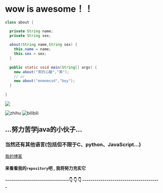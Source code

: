 # wow is awesome！！
```java
class about {

  private String name;
  private String sex;
  
  about(String name,String sex) {
    this.name = name;
    this.sex = sex;
  }
  
  public static void main(String[] args) {
    new about("笑的心酸","男");  
    // or
    new about("mnmnmssd","boy");
  }
  
}
```
![](https://cdn.jsdelivr.net/gh/mnmnmssd/mnmnmssd/@master/assets/github-contribution-grid-snake.svg)

![zhihu](https://stats.justsong.cn/api/zhihu?username=mnmnmssd)
![bilibili](https://stats.justsong.cn/api/bilibili/?id=3803911)

## ...努力苦学java的小伙子...
### 当然还有其他语言(包括但不限于C、python、JavaScript...)
[我的博客](https://blog.bigcry.asia)
#### 来看看我的`repository`吧 , **我将努力充实它**
#### --------------------------------👇 👇 👇 ---------------------------------------
